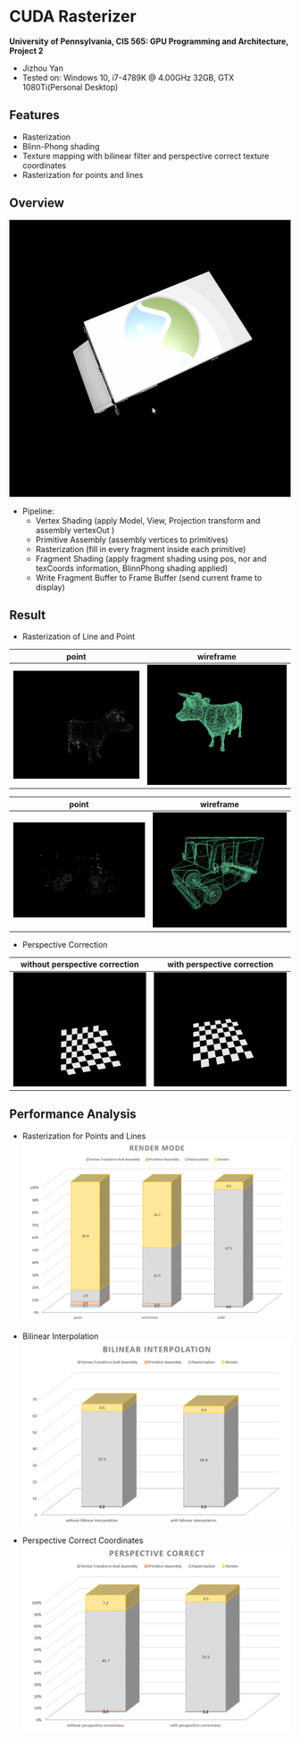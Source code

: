 CUDA Rasterizer
===============

**University of Pennsylvania, CIS 565: GPU Programming and Architecture, Project 2**

* Jizhou Yan
* Tested on: Windows 10, i7-4789K @ 4.00GHz 32GB, GTX 1080Ti(Personal Desktop)

## Features
* Rasterization
* Blinn-Phong shading
* Texture mapping with bilinear filter and perspective correct texture coordinates
* Rasterization for points and lines 

## Overview

![overview](img/1.gif)

  * Pipeline: 
	* Vertex Shading (apply Model, View, Projection transform and assembly vertexOut )
	* Primitive Assembly (assembly vertices to primitives)
	* Rasterization (fill in every fragment inside each primitive)
	* Fragment Shading (apply fragment shading using pos, nor and texCoords information, BlinnPhong shading applied)
	* Write Fragment Buffer to Frame Buffer (send current frame to display)

## Result

  * Rasterization of Line and Point

|point|wireframe|
|----|----|
|![](img/cowpoint.png)|![](img/cowline.png)|

|point|wireframe|
|----|----|
|![](img/chunkpoint.png)|![](img/chunkline.PNG)|

  * Perspective Correction

|without perspective correction|with perspective correction|
|----|----|
|![](img/withoutPerspectiveCorrectness.PNG)|![](img/withPerspectiveCorrectness.PNG)|

## Performance Analysis
  * Rasterization for Points and Lines
      ![](img/PA1.png)
      
  * Bilinear Interpolation
      ![](img/PA2.png)
      
  * Perspective Correct Coordinates
      ![](img/PA3.png)
